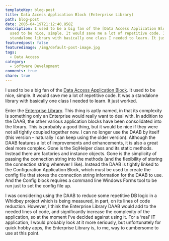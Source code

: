 ```yaml
---
templateKey: blog-post
title: Data Access Application Block (Enterprise Library)
path: blog-post
date: 2005-04-19T21:12:40.858Z
description: I used to be a big fan of the [Data Access Application Block]. It
  used to be nice, simple. It would save me a lot of repetitive code. It was a
  standalone library with basically one class I needed to learn. It just worked.
featuredpost: false
featuredimage: /img/default-post-image.jpg
tags:
  - Data Access
category:
  - Software Development
comments: true
share: true
---
```


I used to be a big fan of the [Data Access Application Block](http://msdn.microsoft.com/library/default.asp?url=/library/en-us/dnpag2/html/daab.asp). It used to be nice, simple. It would save me a lot of repetitive code. It was a standalone library with basically one class I needed to learn. It just worked.

Enter the [Enterprise Library](http://www.microsoft.com/downloads/details.aspx?FamilyID=0325B97A-9534-4349-8038-D56B38EC394C&displaylang=en). This thing is aptly named, in that its complexity is something only an Enterprise would really want to deal with. In addition to the DAAB, the other various application blocks have been consolidated into the library. This is probably a good thing, but it would be nice if they were not all tightly coupled together now. I can no longer use the DAAB by itself (this version – naturally I can keep using the older version). Although the DAAB features a lot of improvements and enhancements, it is also a great deal more complex. Gone is the SqlHelper class and its static methods. Instead there are factories and instance objects. Gone is the simplicity of passing the connection string into the methods (and the flexibility of storing the connection string wherever I like). Instead the DAAB is tightly linked to the Configuration Application Block, which must be used to create the config file that stores the connection string information for the DAAB to use. And the Config block requires a command line Windows Forms tool to be run just to set the config file up.

I was considering using the DAAB to reduce some repetitive DB logic in a Whidbey project which is being measured, in part, on its lines of code reduction. However, I think the Enterprise Library DAAB would add to the needed lines of code, and significantly increase the complexity of the application, so at the moment I’ve decided against using it. For a ‘real’ IT application, I would probably look at it more seriously, but unfortunately for quick hobby apps, the Enterprise Library is, to me, way to cumbersome to use at this point.

